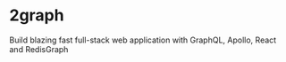 # 2graph
 Build blazing fast full-stack web application with GraphQL, Apollo, React and RedisGraph 
